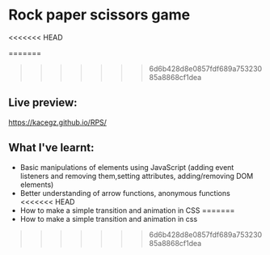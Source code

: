 # Rock paper scissors game
<<<<<<< HEAD

=======
>>>>>>> 6d6b428d8e0857fdf689a75323085a8868cf1dea
## Live preview:
https://kacegz.github.io/RPS/
## What I've learnt:
- Basic manipulations of elements using JavaScript (adding event listeners and removing them,setting attributes, adding/removing DOM elements)
- Better understanding of arrow functions, anonymous functions
<<<<<<< HEAD
- How to make a simple transition and animation in CSS
=======
- How to make a simple transition and animation in css
>>>>>>> 6d6b428d8e0857fdf689a75323085a8868cf1dea
